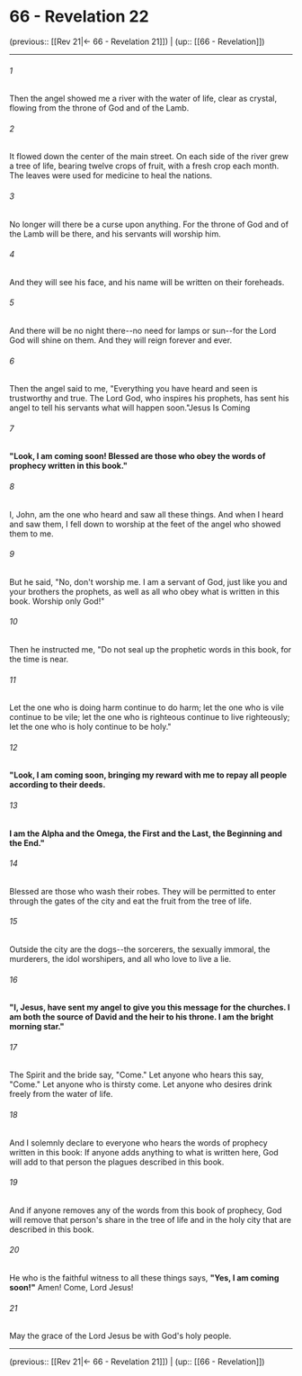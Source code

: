 # 66 - Revelation 22

(previous:: [[Rev 21|← 66 - Revelation 21]]) | (up:: [[66 - Revelation]])

***


###### 1 
Then the angel showed me a river with the water of life, clear as crystal, flowing from the throne of God and of the Lamb. 

###### 2 
It flowed down the center of the main street. On each side of the river grew a tree of life, bearing twelve crops of fruit, with a fresh crop each month. The leaves were used for medicine to heal the nations. 

###### 3 
No longer will there be a curse upon anything. For the throne of God and of the Lamb will be there, and his servants will worship him. 

###### 4 
And they will see his face, and his name will be written on their foreheads. 

###### 5 
And there will be no night there--no need for lamps or sun--for the Lord God will shine on them. And they will reign forever and ever. 

###### 6 
Then the angel said to me, "Everything you have heard and seen is trustworthy and true. The Lord God, who inspires his prophets, has sent his angel to tell his servants what will happen soon."Jesus Is Coming 

###### 7 
**"Look, I am coming soon! Blessed are those who obey the words of prophecy written in this book."** 

###### 8 
I, John, am the one who heard and saw all these things. And when I heard and saw them, I fell down to worship at the feet of the angel who showed them to me. 

###### 9 
But he said, "No, don't worship me. I am a servant of God, just like you and your brothers the prophets, as well as all who obey what is written in this book. Worship only God!" 

###### 10 
Then he instructed me, "Do not seal up the prophetic words in this book, for the time is near. 

###### 11 
Let the one who is doing harm continue to do harm; let the one who is vile continue to be vile; let the one who is righteous continue to live righteously; let the one who is holy continue to be holy." 

###### 12 
**"Look, I am coming soon, bringing my reward with me to repay all people according to their deeds.** 

###### 13 
**I am the Alpha and the Omega, the First and the Last, the Beginning and the End."** 

###### 14 
Blessed are those who wash their robes. They will be permitted to enter through the gates of the city and eat the fruit from the tree of life. 

###### 15 
Outside the city are the dogs--the sorcerers, the sexually immoral, the murderers, the idol worshipers, and all who love to live a lie. 

###### 16 
**"I, Jesus, have sent my angel to give you this message for the churches. I am both the source of David and the heir to his throne. I am the bright morning star."** 

###### 17 
The Spirit and the bride say, "Come." Let anyone who hears this say, "Come." Let anyone who is thirsty come. Let anyone who desires drink freely from the water of life. 

###### 18 
And I solemnly declare to everyone who hears the words of prophecy written in this book: If anyone adds anything to what is written here, God will add to that person the plagues described in this book. 

###### 19 
And if anyone removes any of the words from this book of prophecy, God will remove that person's share in the tree of life and in the holy city that are described in this book. 

###### 20 
He who is the faithful witness to all these things says, **"Yes, I am coming soon!"** Amen! Come, Lord Jesus! 

###### 21 
May the grace of the Lord Jesus be with God's holy people.

***

(previous:: [[Rev 21|← 66 - Revelation 21]]) | (up:: [[66 - Revelation]])
